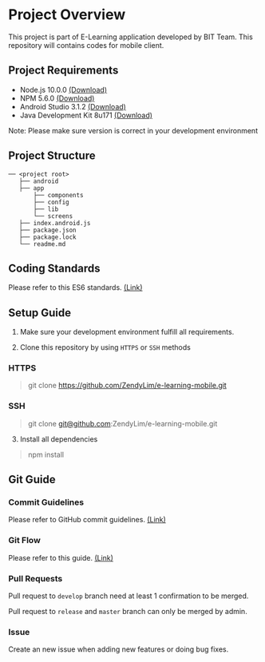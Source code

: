 # Project Overview
This project is part of E-Learning application developed by BIT Team. This repository will contains codes for mobile client.

## Project Requirements
- Node.js 10.0.0 [(Download)](https://nodejs.org/download/release/v10.0.0/)
- NPM 5.6.0 [(Download)](https://nodejs.org/download/release/v10.0.0/)
- Android Studio 3.1.2 [(Download)](https://developer.android.com/studio/)
- Java Development Kit 8u171 [(Download)](http://www.oracle.com/technetwork/java/javase/downloads/jdk8-downloads-2133151.html)

Note: Please make sure version is correct in your development environment

## Project Structure
```
── <project root>
   ├── android
   ├── app
       ├── components
       ├── config
       ├── lib
       └── screens
   ├── index.android.js
   ├── package.json
   ├── package.lock
   └── readme.md
```

## Coding Standards
Please refer to this ES6 standards. [(Link)](https://github.com/elierotenberg/coding-styles/blob/master/es6.md)

## Setup Guide
1. Make sure your development environment fulfill all requirements.

2. Clone this repository by using `HTTPS` or `SSH` methods

### HTTPS
> git clone https://github.com/ZendyLim/e-learning-mobile.git

### SSH
> git clone git@github.com:ZendyLim/e-learning-mobile.git

3. Install all dependencies
> npm install

## Git Guide
### Commit Guidelines
Please refer to GitHub commit guidelines. [(Link)](https://gist.github.com/robertpainsi/b632364184e70900af4ab688decf6f53)
### Git Flow
Please refer to this guide. [(Link)](https://datasift.github.io/gitflow/IntroducingGitFlow.html)
### Pull Requests
Pull request to `develop` branch need at least 1 confirmation to be merged.

Pull request to `release` and `master` branch can only be merged by admin.
### Issue
Create an new issue when adding new features or doing bug fixes.